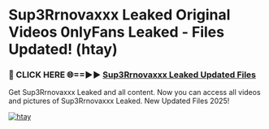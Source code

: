 # Sup3Rrnovaxxx Leaked Original Videos 0nlyFans Leaked - Files Updated! (htay)

<h3>🔴 CLICK HERE 🌐==►► <a href="https://tinyurl.com/ehrbuxhb" rel="nofollow">Sup3Rrnovaxxx Leaked Updated Files</a></h3>

Get Sup3Rrnovaxxx Leaked and all content. Now you can access all videos and pictures of Sup3Rrnovaxxx Leaked. New Updated Files 2025!

[![htay](https://i.imgur.com/lVYEuWS.gif)](https://tinyurl.com/ehrbuxhb)
